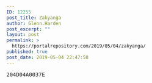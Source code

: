 ```yaml
---
ID: 12255
post_title: Zakyanga
author: Glenn.Harden
post_excerpt: ""
layout: post
permalink: >
  https://portalrepository.com/2019/05/04/zakyanga/
published: true
post_date: 2019-05-04 22:47:58
---
```

<pre>204D04A0037E</pre>